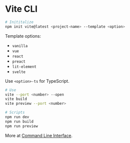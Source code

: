 # Vite CLI

```bash
# Inititalize
npm init vite@latest <project-name> --template <option>
```

Template options:

- `vanilla`
- `vue`
- `react`
- `preact`
- `lit-element`
- `svelte`

Use `<option>-ts` for TypeScript.

```bash
# Use
vite --port <number> --open
vite build
vite preview --port <number>
```

```bash
# Scripts
npm run dev
npm run build
npm run preview
```

More at [Command Line Interface](https://vitejs.dev/guide/#command-line-interface).
